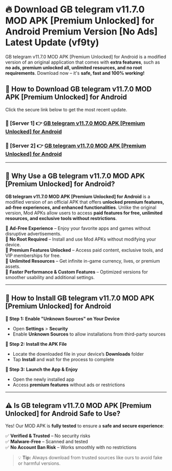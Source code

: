 # 🔥 Download GB telegram v11.7.0 MOD APK [Premium Unlocked] for Android Premium Version [No Ads] Latest Update (vf9ty) 

GB telegram v11.7.0 MOD APK [Premium Unlocked] for Android is a modified version of an original application that comes with **extra features**, such as **no ads, premium unlocked all, unlimited resources, and no root requirements**. Download now – it's **safe, fast and 100% working!**

## **📱 How to Download GB telegram v11.7.0 MOD APK [Premium Unlocked] for Android**  

Click the secure link below to get the most recent update.  

 ### **📌 [Server 1] 👉** [GB telegram v11.7.0 MOD APK [Premium Unlocked] for Android](https://apkcomod.com?title=GB_telegram_v11.7.0_MOD_APK_[Premium_Unlocked]_for_Android)

 ### **📌 [Server 2] 👉** [GB telegram v11.7.0 MOD APK [Premium Unlocked] for Android](https://apkcomod.com?title=GB_telegram_v11.7.0_MOD_APK_[Premium_Unlocked]_for_Android)

---

## **🤖 Why Use a GB telegram v11.7.0 MOD APK [Premium Unlocked] for Android?**  

**GB telegram v11.7.0 MOD APK [Premium Unlocked] for Android** is a modified version of an official APK that offers **unlocked premium features, ad-free experiences, and enhanced functionalities**. Unlike the original version, Mod APKs allow users to access **paid features for free, unlimited resources, and exclusive tools without restrictions**.

🔽 **Ad-Free Experience** – Enjoy your favorite apps and games without disruptive advertisements.  
🔽 **No Root Required** – Install and use Mod APKs without modifying your device.  
🔽 **Premium Features Unlocked** – Access paid content, exclusive tools, and VIP memberships for free.  
🔽 **Unlimited Resources** – Get infinite in-game currency, lives, or premium assets.  
🔽 **Faster Performance & Custom Features** – Optimized versions for smoother usability and additional settings.  

---

## **🚀 How to Install GB telegram v11.7.0 MOD APK [Premium Unlocked] for Android**  

**🔹 Step 1:** **Enable "Unknown Sources" on Your Device**  
- Open **Settings** > **Security**  
- Enable **Unknown Sources** to allow installations from third-party sources  

**🔹 Step 2:** **Install the APK File**  
- Locate the downloaded file in your device’s **Downloads** folder  
- Tap **Install** and wait for the process to complete  

**🔹 Step 3:** **Launch the App & Enjoy**  
- Open the newly installed app  
- Access **premium features** without ads or restrictions  

---

## **⚠️ Is GB telegram v11.7.0 MOD APK [Premium Unlocked] for Android Safe to Use?**  

Yes! Our MOD APK is **fully tested** to ensure a **safe and secure experience**:

✅ **Verified & Trusted** – No security risks  
✅ **Malware-Free** – Scanned and tested  
✅ **No Account Ban Risk** – Works smoothly with no restrictions  

> 💡 **Tip:** Always download from trusted sources like ours to avoid fake or harmful versions.